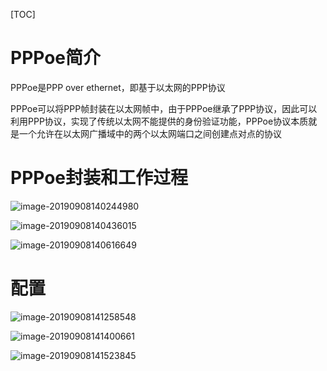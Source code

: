 [TOC]

# PPPoe简介

PPPoe是PPP over ethernet，即基于以太网的PPP协议

PPPoe可以将PPP帧封装在以太网帧中，由于PPPoe继承了PPP协议，因此可以利用PPP协议，实现了传统以太网不能提供的身份验证功能，PPPoe协议本质就是一个允许在以太网广播域中的两个以太网端口之间创建点对点的协议



# PPPoe封装和工作过程

![image-20190908140244980](/Users/chenyansong/Documents/note/images/computeNetwork/image-20190908140244980.png)

![image-20190908140436015](/Users/chenyansong/Documents/note/images/computeNetwork/image-20190908140436015.png)

![image-20190908140616649](/Users/chenyansong/Documents/note/images/computeNetwork/image-20190908140616649.png)

# 配置

![image-20190908141258548](/Users/chenyansong/Documents/note/images/computeNetwork/image-20190908141258548.png)

![image-20190908141400661](/Users/chenyansong/Documents/note/images/computeNetwork/image-20190908141400661.png)

![image-20190908141523845](/Users/chenyansong/Documents/note/images/computeNetwork/image-20190908141523845.png)